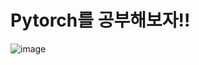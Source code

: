 # Pytorch를 공부해보자!!
![image](https://user-images.githubusercontent.com/108257291/191656091-9c589c04-ce25-45f8-b3e0-9df7859dcd3c.png)
